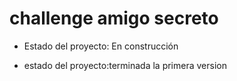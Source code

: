 <h1>challenge amigo secreto</h1>

- Estado del proyecto: En construcción

- estado del proyecto:terminada la primera version
